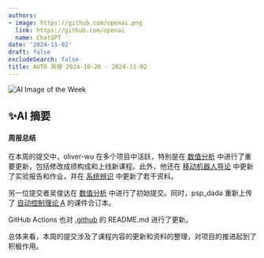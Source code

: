 ```yaml
---
authors:
- image: https://github.com/openai.png
  link: https://github.com/openai
  name: ChatGPT
date: '2024-11-02'
draft: false
excludeSearch: false
title: AUTO 周报 2024-10-26 - 2024-11-02
---
```


![AI Image of the Week](generated_image_cropped.png)

## ✨AI 摘要

#### 周报总结

在本周的提交中，oliver-wu 在多个项目中活跃，特别是在 [数值分析](https://github.com/HITSZ-OpenAuto/MATH4004) 中进行了重要更新，包括修改成绩构成和上线新课程。此外，他还在 [移动机器人导论](https://github.com/HITSZ-OpenAuto/AUTO3012) 中更新了实验报告和作业，并在 [系统辨识](https://github.com/HITSZ-OpenAuto/AUTO5002) 中更新了若干资料。

另一位提交者吴俊达在 [数值分析](https://github.com/HITSZ-OpenAuto/MATH4004) 中进行了初始提交。同时，psp_dada 重新上传了 [自动控制理论 A](https://github.com/HITSZ-OpenAuto/AUTO3001A) 的课件合订本。

GitHub Actions 也对 [.github](https://github.com/HITSZ-OpenAuto/.github) 的 README.md 进行了更新。

总体来看，本周的提交涉及了课程内容的更新和资料的整理，对项目的推进起到了积极作用。

